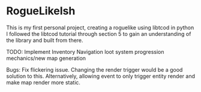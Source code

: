 # RogueLikeIsh
This is my first personal project, creating a roguelike using libtcod in python
I followed the libtcod tutorial through section 5 to gain an understanding of the library and built from there.

TODO:
Implement Inventory Navigation
 loot system
 progression mechanics/new map generation

Bugs:
Fix flickering issue. Changing the render trigger would be a good solution to this. Alternatively, allowing event to only trigger entity render and make map render more static. 

